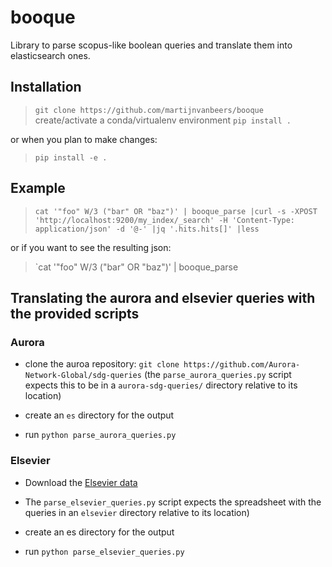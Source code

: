 # booque

Library to parse scopus-like boolean queries and translate them into
elasticsearch ones.

## Installation

> `git clone https://github.com/martijnvanbeers/booque`
> create/activate a conda/virtualenv environment
> `pip install .`

or when you plan to make changes:

> `pip install -e .`

## Example

> `cat '"foo" W/3 ("bar" OR "baz")' | booque_parse |curl -s -XPOST 'http://localhost:9200/my_index/_search' -H 'Content-Type: application/json' -d '@-' |jq '.hits.hits[]' |less`

or if you want to see the resulting json:

> `cat '"foo" W/3 ("bar" OR "baz")' | booque_parse

## Translating the aurora and elsevier queries with the provided scripts

### Aurora

* clone the auroa repository: `git clone https://github.com/Aurora-Network-Global/sdg-queries`
  (the `parse_aurora_queries.py` script expects this to be in a `aurora-sdg-queries/` directory relative to its location)

* create an `es` directory for the output

* run `python parse_aurora_queries.py`

### Elsevier

* Download the [Elsevier data](https://data.mendeley.com/datasets/87txkw7khs/1)

* The `parse_elsevier_queries.py` script expects the spreadsheet with the queries in an `elsevier` directory relative to its location)

* create an es directory for the output

* run `python parse_elsevier_queries.py`
